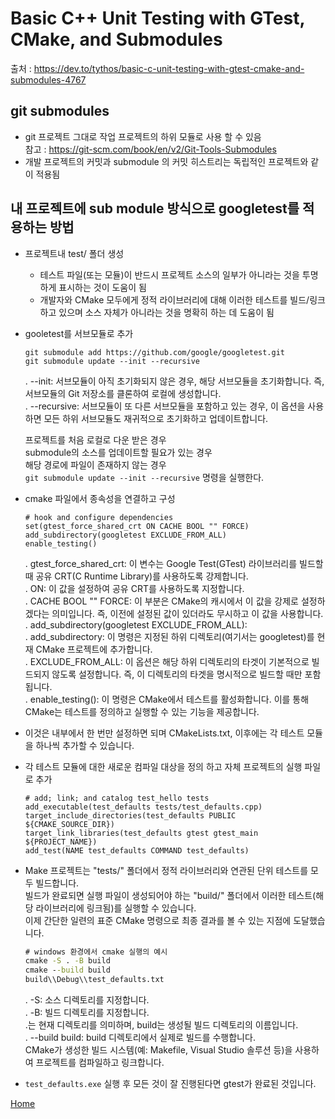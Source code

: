 # Basic C++ Unit Testing with GTest, CMake, and Submodules  
  출처 :  https://dev.to/tythos/basic-c-unit-testing-with-gtest-cmake-and-submodules-4767  

## git submodules 
 - git 프로젝트 그대로 작업 프로젝트의 하위 모듈로 사용 할 수 있음  
    참고 : https://git-scm.com/book/en/v2/Git-Tools-Submodules  
 - 개발 프로젝트의 커밋과 submodule 의 커밋 히스트리는 독립적인 프로젝트와 같이 적용됨  


## 내 프로젝트에 sub module 방식으로 googletest를 적용하는 방법  

  - 프로젝트내 test/ 폴더 생성  
    - 테스트 파일(또는 모듈)이 반드시 프로젝트 소스의 일부가 아니라는 것을 투명하게 표시하는 것이 도움이 됨  
    - 개발자와 CMake 모두에게 정적 라이브러리에 대해 이러한 테스트를 빌드/링크하고 있으며 소스 자체가 아니라는 것을 명확히 하는 데 도움이 됨  
  - gooletest를 서브모듈로 추가      
    ```
    git submodule add https://github.com/google/googletest.git
    git submodule update --init --recursive
    ```
    
    . --init: 서브모듈이 아직 초기화되지 않은 경우, 해당 서브모듈을 초기화합니다. 즉, 서브모듈의 Git 저장소를 클론하여 로컬에 생성합니다.  
    . --recursive: 서브모듈이 또 다른 서브모듈을 포함하고 있는 경우, 이 옵션을 사용하면 모든 하위 서브모듈도 재귀적으로 초기화하고 업데이트합니다.  
    
    프로젝트를 처음 로컬로 다운 받은 경우  
    submodule의 소스를 업데이트할 필요가 있는 경우  
    해당 경로에 파일이 존재하지 않는 경우  
    `git submodule update --init --recursive` 명령을 실행한다.  
  - cmake 파일에서 종속성을 연결하고 구성  
    ```
    # hook and configure dependencies
    set(gtest_force_shared_crt ON CACHE BOOL "" FORCE)
    add_subdirectory(googletest EXCLUDE_FROM_ALL)
    enable_testing()
    ```
    . gtest_force_shared_crt: 이 변수는 Google Test(GTest) 라이브러리를 빌드할 때 공유 CRT(C Runtime Library)를 사용하도록 강제합니다.  
    . ON: 이 값을 설정하여 공유 CRT를 사용하도록 지정합니다.  
    . CACHE BOOL "" FORCE: 이 부분은 CMake의 캐시에서 이 값을 강제로 설정하겠다는 의미입니다. 즉, 이전에 설정된 값이 있더라도 무시하고 이 값을 사용합니다.  
    . add_subdirectory(googletest EXCLUDE_FROM_ALL):  
    . add_subdirectory: 이 명령은 지정된 하위 디렉토리(여기서는 googletest)를 현재 CMake 프로젝트에 추가합니다.  
    . EXCLUDE_FROM_ALL: 이 옵션은 해당 하위 디렉토리의 타겟이 기본적으로 빌드되지 않도록 설정합니다. 즉, 이 디렉토리의 타겟을 명시적으로 빌드할 때만 포함됩니다.  
    . enable_testing(): 이 명령은 CMake에서 테스트를 활성화합니다. 이를 통해 CMake는 테스트를 정의하고 실행할 수 있는 기능을 제공합니다.  
  - 이것은 내부에서 한 번만 설정하면 되며 CMakeLists.txt, 이후에는 각 테스트 모듈을 하나씩 추가할 수 있습니다.  
  - 각 테스트 모듈에 대한 새로운 컴파일 대상을 정의 하고 자체 프로젝트의 실행 파일로 추가
    ```
    # add; link; and catalog test_hello tests
    add_executable(test_defaults tests/test_defaults.cpp)
    target_include_directories(test_defaults PUBLIC ${CMAKE_SOURCE_DIR})
    target_link_libraries(test_defaults gtest gtest_main ${PROJECT_NAME})
    add_test(NAME test_defaults COMMAND test_defaults)
    ```
  - Make 프로젝트는 "tests/" 폴더에서 정적 라이브러리와 연관된 단위 테스트를 모두 빌드합니다.   
    빌드가 완료되면 실행 파일이 생성되어야 하는 "build/" 폴더에서 이러한 테스트(해당 라이브러리에 링크됨)를 실행할 수 있습니다.  
    이제 간단한 일련의 표준 CMake 명령으로 최종 결과를 볼 수 있는 지점에 도달했습니다.  
    ```cmd
    # windows 환경에서 cmake 실행의 예시
    cmake -S . -B build
    cmake --build build
    build\\Debug\\test_defaults.txt
    ```
    . -S: 소스 디렉토리를 지정합니다.  
    . -B: 빌드 디렉토리를 지정합니다.  
    .는 현재 디렉토리를 의미하며, build는 생성될 빌드 디렉토리의 이름입니다.  
    . --build build: build 디렉토리에서 실제로 빌드를 수행합니다.  
    CMake가 생성한 빌드 시스템(예: Makefile, Visual Studio 솔루션 등)을 사용하여 프로젝트를 컴파일하고 링크합니다.  
  - `test_defaults.exe` 실행 후 모든 것이 잘 진행된다면 gtest가 완료된 것입니다.
  
  [Home](./readme.md)
